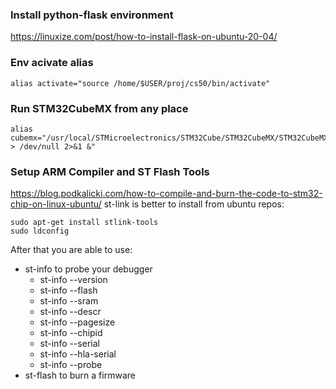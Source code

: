 ### Install python-flask environment
https://linuxize.com/post/how-to-install-flask-on-ubuntu-20-04/


### Env acivate alias
```console
alias activate="source /home/$USER/proj/cs50/bin/activate"
```


### Run STM32CubeMX from any place
```console
alias cubemx="/usr/local/STMicroelectronics/STM32Cube/STM32CubeMX/STM32CubeMX > /dev/null 2>&1 &"
```


### Setup ARM Compiler and ST Flash Tools
https://blog.podkalicki.com/how-to-compile-and-burn-the-code-to-stm32-chip-on-linux-ubuntu/
st-link is better to install from ubuntu repos:
```consol
sudo apt-get install stlink-tools
sudo ldconfig
```

After that you are able to use:
 * st-info to probe your debugger
    - st-info --version
    - st-info --flash
    - st-info --sram
    - st-info --descr
    - st-info --pagesize
    - st-info --chipid
    - st-info --serial
    - st-info --hla-serial
    - st-info --probe
 * st-flash to burn a firmware


